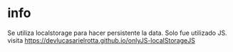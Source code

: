 # info

Se utiliza localstorage para hacer persistente la data. Solo fue utilizado JS.
visita https://devlucasarielrotta.github.io/onlyJS-localStorageJS
